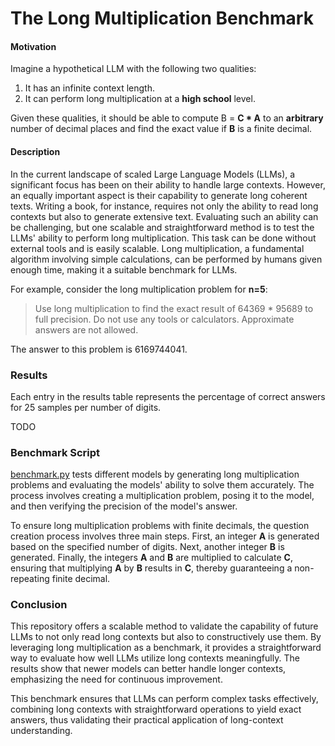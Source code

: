 # The Long Multiplication Benchmark

#### Motivation

Imagine a hypothetical LLM with the following two qualities:

1. It has an infinite context length.
2. It can perform long multiplication at a **high school** level.

Given these qualities, it should be able to compute B = **C * A** to an **arbitrary** number of decimal places and find the exact value if **B** is a finite decimal.

#### Description

In the current landscape of scaled Large Language Models (LLMs), a significant focus has been on their ability to handle large contexts. However, an equally important aspect is their capability to generate long coherent texts. Writing a book, for instance, requires not only the ability to read long contexts but also to generate extensive text. Evaluating such an ability can be challenging, but one scalable and straightforward method is to test the LLMs' ability to perform long multiplication. This task can be done without external tools and is easily scalable. Long multiplication, a fundamental algorithm involving simple calculations, can be performed by humans given enough time, making it a suitable benchmark for LLMs.

For example, consider the long multiplication problem for **n=5**:
> Use long multiplication to find the exact result of 64369 * 95689 to full precision. Do not use any tools or calculators. Approximate answers are not allowed.

The answer to this problem is 6169744041.

### Results

Each entry in the results table represents the percentage of correct answers for 25 samples per number of digits.

TODO

### Benchmark Script

[benchmark.py](./benchmark.py) tests different models by generating long multiplication problems and evaluating the models' ability to solve them accurately. The process involves creating a multiplication problem, posing it to the model, and then verifying the precision of the model's answer.

To ensure long multiplication problems with finite decimals, the question creation process involves three main steps. First, an integer **A** is generated based on the specified number of digits. Next, another integer **B** is generated. Finally, the integers **A** and **B** are multiplied to calculate **C**, ensuring that multiplying **A** by **B** results in **C**, thereby guaranteeing a non-repeating finite decimal.

### Conclusion

This repository offers a scalable method to validate the capability of future LLMs to not only read long contexts but also to constructively use them. By leveraging long multiplication as a benchmark, it provides a straightforward way to evaluate how well LLMs utilize long contexts meaningfully. The results show that newer models can better handle longer contexts, emphasizing the need for continuous improvement. 

This benchmark ensures that LLMs can perform complex tasks effectively, combining long contexts with straightforward operations to yield exact answers, thus validating their practical application of long-context understanding.
